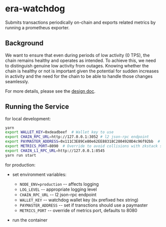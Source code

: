 # era-watchdog
Submits transactions periodically on-chain and exports related metrics by
running a prometheus exporter.

## Background
We want to ensure that even during periods of low activity (0 TPS), the chain
remains healthy and operates as intended. To achieve this, we need to
distinguish genuine low activity from outages. Knowing whether the chain is
healthy or not is important given the potential for sudden increases in activity
and the need for the chain to be able to handle those changes seamlessly.

For more details, please see the [design doc](https://www.notion.so/matterlabs/Era-Watchdog-e7ff2347c1cc4a2fa69de08d36caef16?pvs=4).

## Running the Service

for local development:

```bash
yarn
export WALLET_KEY=0xdeadbeef  # Wallet key to use
export CHAIN_RPC_URL=http://127.0.0.1:3052 # l2 json-rpc endpoint
export PAYMASTER_ADDRESS=0x111C3E89Ce80e62EE88318C2804920D4c96f92bb  # if using paymaster for transactions
export METRICS_PORT=8090  # Override to avoid collisions with zkstack server
export CHAIN_L1_RPC_URL=http://127.0.0.1:8545
yarn run start
```

for production:

- set environment variables:
    - `NODE_ENV=production` -- affects logging
    - `LOG_LEVEL` -- appropriate logging level
    - `CHAIN_RPC_URL` -- l2 json-rpc endpoint
    - `WALLET_KEY` -- watchdog wallet key (`0x` prefixed hex string)
    - `PAYMASTER_ADDRESS` -- set if transctions should use a paymaster
    - `METRICS_PORT` -- override of metrics port, defaults to 8080

- run the container